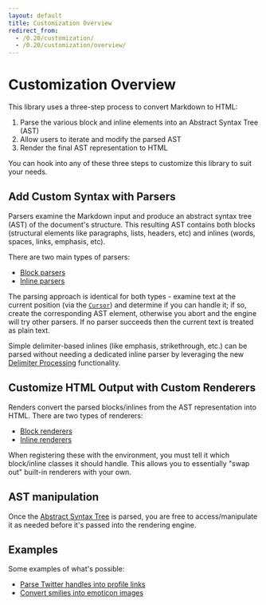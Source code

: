 ```yaml
---
layout: default
title: Customization Overview
redirect_from:
  - /0.20/customization/
  - /0.20/customization/overview/
---
```


Customization Overview
======================

This library uses a three-step process to convert Markdown to HTML:

  1. Parse the various block and inline elements into an Abstract Syntax Tree (AST)
  2. Allow users to iterate and modify the parsed AST
  3. Render the final AST representation to HTML

You can hook into any of these three steps to customize this library to suit your needs.

## Add Custom Syntax with Parsers

Parsers examine the Markdown input and produce an abstract syntax tree (AST) of the document's structure.
This resulting AST contains both blocks (structural elements like paragraphs, lists, headers, etc) and inlines (words, spaces, links, emphasis, etc).

There are two main types of parsers:

- [Block parsers](/1.0/customization/block-parsing/)
- [Inline parsers](/1.0/customization/inline-parsing/)

The parsing approach is identical for both types - examine text at the current position (via the [`Cursor`](/1.0/customization/cursor/)) and determine if you can handle it;
if so, create the corresponding AST element,
otherwise you abort and the engine will try other parsers.  If no parser succeeds then the current text is treated as plain text.

Simple delimiter-based inlines (like emphasis, strikethrough, etc.) can be parsed without needing a dedicated inline parser by leveraging the new [Delimiter Processing](/1.0/customization/delimiter-processing/) functionality.

## Customize HTML Output with Custom Renderers

Renders convert the parsed blocks/inlines from the AST representation into HTML.  There are two types of renderers:

- [Block renderers](/1.0/customization/block-rendering/)
- [Inline renderers](/1.0/customization/inline-rendering/)

When registering these with the environment, you must tell it which block/inline classes it should handle.  This allows you
to essentially "swap out" built-in renderers with your own.

## AST manipulation

Once the [Abstract Syntax Tree](/1.0/customization/abstract-syntax-tree/) is parsed, you are free to access/manipulate it as needed before it's passed into the rendering engine.

## Examples

Some examples of what's possible:

* [Parse Twitter handles into profile links](/1.0/customization/inline-parsing#example-1---twitter-handles)
* [Convert smilies into emoticon images](/1.0/customization/inline-parsing#example-2---emoticons)
